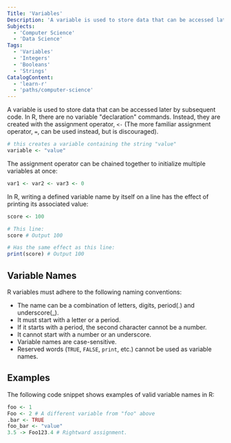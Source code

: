 ```yaml
---
Title: 'Variables'
Description: 'A variable is used to store data that can be accessed later by subsequent code.'
Subjects:
  - 'Computer Science'
  - 'Data Science'
Tags:
  - 'Variables'
  - 'Integers'
  - 'Booleans'
  - 'Strings'
CatalogContent:
  - 'learn-r'
  - 'paths/computer-science'
---
```


A variable is used to store data that can be accessed later by subsequent code. In R, there are no variable "declaration" commands. Instead, they are created with the assignment operator, `<-` (The more familiar assignment operator, `=`, can be used instead, but is discouraged).

```r
# this creates a variable containing the string "value"
variable <- "value"
```

The assignment operator can be chained together to initialize multiple variables at once:

```r
var1 <- var2 <- var3 <- 0
```

In R, writing a defined variable name by itself on a line has the effect of printing its associated value:

```r
score <- 100

# This line:
score # Output 100

# Has the same effect as this line:
print(score) # Output 100
```

## Variable Names

R variables must adhere to the following naming conventions:

- The name can be a combination of letters, digits, period(.) and underscore(\_).
- It must start with a letter or a period.
- If it starts with a period, the second character cannot be a number.
- It cannot start with a number or an underscore.
- Variable names are case-sensitive.
- Reserved words (`TRUE`, `FALSE`, `print`, etc.) cannot be used as variable names.

## Examples

The following code snippet shows examples of valid variable names in R:

```r
foo <- 1
Foo <- 2 # A different variable from "foo" above
.bar <- TRUE
foo_bar <- "value"
3.5 -> Foo123.4 # Rightward assignment.
```
